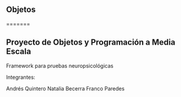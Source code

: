 ## Objetos
=======

## Proyecto de Objetos y Programación a Media Escala
Framework para pruebas neuropsicológicas


Integrantes:

Andrés Quintero
Natalia Becerra
Franco Paredes
